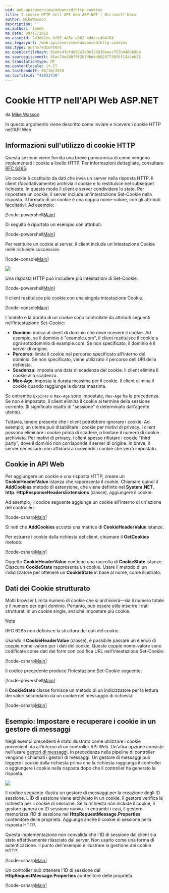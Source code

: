 ```yaml
---
uid: web-api/overview/advanced/http-cookies
title: I cookie HTTP nell'API Web ASP.NET | Microsoft Docs
author: MikeWasson
description: ''
ms.author: riande
ms.date: 09/17/2012
ms.assetid: 243db2ec-8f67-4a5e-a382-4ddcec4b4164
msc.legacyurl: /web-api/overview/advanced/http-cookies
msc.type: authoredcontent
ms.openlocfilehash: 61e0c47efdd92a3a0b329930aeec757b446eb9b8
ms.sourcegitcommit: 45ac74e400f9f2b7dbded66297730f6f14a4eb25
ms.translationtype: MT
ms.contentlocale: it-IT
ms.lasthandoff: 08/16/2018
ms.locfileid: "41833430"
---
```

<a name="http-cookies-in-aspnet-web-api"></a>Cookie HTTP nell'API Web ASP.NET
====================
da [Mike Wasson](https://github.com/MikeWasson)

In questo argomento viene descritto come inviare e ricevere i cookie HTTP nell'API Web.

## <a name="background-on-http-cookies"></a>Informazioni sull'utilizzo di cookie HTTP

Questa sezione viene fornita una breve panoramica di come vengono implementati i cookie a livello HTTP. Per informazioni dettagliate, consultare [RFC 6265](http://tools.ietf.org/html/rfc6265).

Un cookie è costituito da dati che invia un server nella risposta HTTP. Il client (facoltativamente) archivia il cookie e lo restituisce nel subsequet richieste. In questo modo il client e server condividere lo stato. Per impostare un cookie, il server include un'intestazione Set-Cookie nella risposta. Il formato di un cookie è una coppia nome-valore, con gli attributi facoltativi. Ad esempio:

[!code-powershell[Main](http-cookies/samples/sample1.ps1)]

Di seguito è riportato un esempio con attributi:

[!code-powershell[Main](http-cookies/samples/sample2.ps1)]

Per restituire un cookie al server, il client include un'intestazione Cookie nelle richieste successive.

[!code-console[Main](http-cookies/samples/sample3.cmd)]

![](http-cookies/_static/image1.png)

Una risposta HTTP può includere più intestazioni di Set-Cookie.

[!code-powershell[Main](http-cookies/samples/sample4.ps1)]

Il client restituisce più cookie con una singola intestazione Cookie.

[!code-console[Main](http-cookies/samples/sample5.cmd)]

L'ambito e la durata di un cookie sono controllate da attributi seguenti nell'intestazione Set-Cookie:

- **Dominio**: indica al client di dominio che deve ricevere il cookie. Ad esempio, se il dominio è "example.com", il client restituisce il cookie a ogni sottodominio di example.com. Se non specificato, il dominio è il server di origine.
- **Percorso**: limita il cookie nel percorso specificato all'interno del dominio. Se non specificato, viene utilizzato il percorso dell'URI della richiesta.
- **Scadenza**: imposta una data di scadenza del cookie. Il client elimina il cookie alla scadenza.
- **Max-Age**: imposta la durata massima per il cookie. Il client elimina il cookie quando raggiunge la durata massima.

Se entrambe `Expires` e `Max-Age` sono impostate, `Max-Age` ha la precedenza. Se non è impostato, il client elimina il cookie al termine della sessione corrente. (Il significato esatto di "sessione" è determinato dall'agente utente).

Tuttavia, tenere presente che i client potrebbero ignorare i cookie. Ad esempio, un utente può disabilitare i cookie per motivi di privacy. I client possono eliminare i cookie prima di scadere, o limitare il numero di cookie archiviato. Per motivi di privacy, i client spesso rifiutare i cookie "third party", dove il dominio non corrisponde il server di origine. In breve, il server necessario non affidarsi a ricevendo i cookie che verrà impostato.

## <a name="cookies-in-web-api"></a>Cookie in API Web

Per aggiungere un cookie a una risposta HTTP, creare un **CookieHeaderValue** istanza che rappresenta il cookie. Chiamare quindi il **AddCookies** metodo di estensione, che viene definito nel **System.NET. http. HttpResponseHeadersExtensions** (classe), aggiungere il cookie.

Ad esempio, il codice seguente aggiunge un cookie all'interno di un'azione del controller:

[!code-csharp[Main](http-cookies/samples/sample6.cs)]

Si noti che **AddCookies** accetta una matrice di **CookieHeaderValue** istanze.

Per estrarre i cookie dalla richiesta del client, chiamare il **GetCookies** metodo:

[!code-csharp[Main](http-cookies/samples/sample7.cs)]

Oggetto **CookieHeaderValue** contiene una raccolta di **CookieState** istanze. Ciascuna **CookieState** rappresenta un cookie. Usare il metodo di un indicizzatore per ottenere un **CookieState** in base al nome, come illustrato.

## <a name="structured-cookie-data"></a>Dati dei Cookie strutturato

Molti browser Limita numero di cookie che si archivierà&#8212;sia il numero totale e il numero per ogni dominio. Pertanto, può essere utile inserire i dati strutturati in un cookie single, anziché impostare più cookie.

> [!NOTE]
> RFC 6265 non definisce la struttura dei dati del cookie.


Usando il **CookieHeaderValue** (classe), è possibile passare un elenco di coppie nome-valore per i dati del cookie. Queste coppie nome-valore sono codificate come dati del form con codifica URL nell'intestazione Set-Cookie:

[!code-csharp[Main](http-cookies/samples/sample8.cs)]

Il codice precedente produce l'intestazione Set-Cookie seguente:

[!code-powershell[Main](http-cookies/samples/sample9.ps1)]

Il **CookieState** classe fornisce un metodo di un indicizzatore per la lettura dei valori secondario da un cookie nel messaggio di richiesta:

[!code-csharp[Main](http-cookies/samples/sample10.cs)]

## <a name="example-set-and-retrieve-cookies-in-a-message-handler"></a>Esempio: Impostare e recuperare i cookie in un gestore di messaggi

Negli esempi precedenti è stato illustrato come utilizzare i cookie provenienti da all'interno di un controller API Web. Un'altra opzione consiste nell'usare [gestori di messaggi](http-message-handlers.md). In precedenza nella pipeline di controller vengono richiamati i gestori di messaggi. Un gestore di messaggi può leggere i cookie dalla richiesta prima che la richiesta raggiunga il controller o aggiungere i cookie nella risposta dopo che il controller ha generato la risposta.

![](http-cookies/_static/image2.png)

Il codice seguente illustra un gestore di messaggi per la creazione degli ID sessione. L'ID di sessione viene archiviato in un cookie. Il gestore verifica la richiesta per il cookie di sessione. Se la richiesta non include il cookie, il gestore genera un ID sessione nuovo. In entrambi i casi, il gestore memorizza l'ID di sessione nel **HttpRequestMessage.Properties** contenitore delle proprietà. Aggiunge anche il cookie di sessione nella risposta HTTP.

Questa implementazione non convalida che l'ID di sessione dal client sia stato effettivamente rilasciato dal server. Non usarlo come una forma di autenticazione. Il punto dell'esempio è illustrare la gestione dei cookie HTTP.

[!code-csharp[Main](http-cookies/samples/sample11.cs)]

Un controller può ottenere l'ID di sessione dal **HttpRequestMessage.Properties** contenitore delle proprietà.

[!code-csharp[Main](http-cookies/samples/sample12.cs)]
